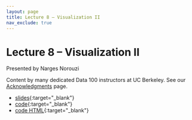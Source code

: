 ```yaml
---
layout: page
title: Lecture 8 – Visualization II
nav_exclude: true
---
```


# Lecture 8 – Visualization II

Presented by Narges Norouzi

Content by many dedicated Data 100 instructors at UC Berkeley. See our [Acknowledgments](../../acks) page.

- [slides](https://docs.google.com/presentation/d/1gJo37PauLiUNz5qTlvYVx6m_noA_lV1OrvsJNLOefvY/edit?usp=sharing){:target="_blank"}
- [code](http://data100.datahub.berkeley.edu/hub/user-redirect/git-pull?repo=https%3A%2F%2Fgithub.com%2FDS-100%2Ffa23-student&urlpath=lab%2Ftree%2Ffa23-student%2Flecture%2Flec08%2Flec08.ipynb&branch=main){:target="_blank"}
- [code HTML](../../resources/assets/lectures/lec08/lec08.html){:target="_blank"}